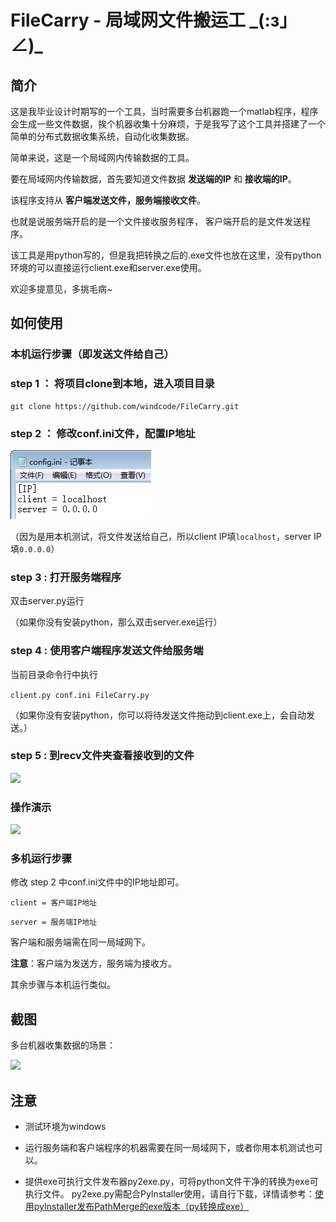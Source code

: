 # FileCarry - 局域网文件搬运工  \_(:з」∠)\_

## 简介

这是我毕业设计时期写的一个工具，当时需要多台机器跑一个matlab程序，程序会生成一些文件数据，挨个机器收集十分麻烦，于是我写了这个工具并搭建了一个简单的分布式数据收集系统，自动化收集数据。

简单来说，这是一个局域网内传输数据的工具。

要在局域网内传输数据，首先要知道文件数据 **发送端的IP** 和 **接收端的IP**。

该程序支持从 **客户端发送文件，服务端接收文件**。

也就是说服务端开启的是一个文件接收服务程序，
客户端开启的是文件发送程序。

该工具是用python写的，但是我把转换之后的.exe文件也放在这里，没有python环境的可以直接运行client.exe和server.exe使用。

欢迎多提意见，多挑毛病~

## 如何使用

### 本机运行步骤（即发送文件给自己）

### step 1 ： 将项目clone到本地，进入项目目录

```
git clone https://github.com/windcode/FileCarry.git
```

### step 2 ： 修改conf.ini文件，配置IP地址

![](./screenshots/1.png)

（因为是用本机测试，将文件发送给自己，所以client IP填`localhost`，server IP填`0.0.0.0`）

### step 3 : 打开服务端程序

双击server.py运行

（如果你没有安装python，那么双击server.exe运行）

### step 4 : 使用客户端程序发送文件给服务端

当前目录命令行中执行

```client.py conf.ini FileCarry.py``` 

（如果你没有安装python，你可以将待发送文件拖动到client.exe上，会自动发送。）

### step 5 : 到recv文件夹查看接收到的文件

![](./screenshots/2.png)

### 操作演示

![](./screenshots/3.gif)

### 多机运行步骤

修改 step 2 中conf.ini文件中的IP地址即可。

`client = 客户端IP地址`

`server = 服务端IP地址`

客户端和服务端需在同一局域网下。

**注意**：客户端为发送方，服务端为接收方。

其余步骤与本机运行类似。


## 截图

多台机器收集数据的场景：

![](./screenshots/4.png)

## 注意

* 测试环境为windows

* 运行服务端和客户端程序的机器需要在同一局域网下，或者你用本机测试也可以。

* 提供exe可执行文件发布器py2exe.py，可将python文件干净的转换为exe可执行文件。 py2exe.py需配合PyInstaller使用，请自行下载，详情请参考：[使用pyInstaller发布PathMerge的exe版本（py转换成exe）](http://www.cnblogs.com/yym2013/p/5509263.html)

